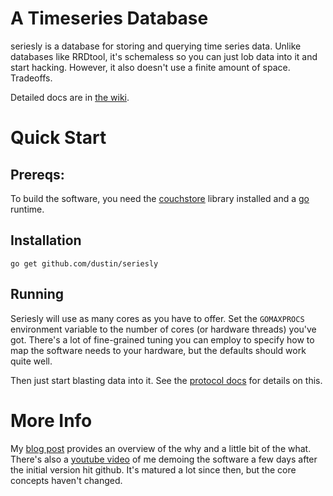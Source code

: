# A Timeseries Database

seriesly is a database for storing and querying time series data.
Unlike databases like RRDtool, it's schemaless so you can just lob
data into it and start hacking.  However, it also doesn't use a finite
amount of space.  Tradeoffs.

Detailed docs are in [the wiki][wiki].

# Quick Start

## Prereqs:

To build the software, you need the [couchstore][couchstore] library
installed and a [go][go] runtime.

## Installation

    go get github.com/dustin/seriesly

## Running

Seriesly will use as many cores as you have to offer.  Set the
`GOMAXPROCS` environment variable to the number of cores (or hardware
threads) you've got.  There's a lot of fine-grained tuning you can
employ to specify how to map the software needs to your hardware, but
the defaults should work quite well.

Then just start blasting data into it.  See the [protocol docs][wiki]
for details on this.

# More Info

My [blog post][blog] provides an overview of the why and a little bit
of the what.  There's also a [youtube video][youtube] of me demoing
the software a few days after the initial version hit github.  It's
matured a lot since then, but the core concepts haven't changed.

[blog]: http://dustin.github.com/2012/09/09/seriesly.html
[youtube]: http://youtu.be/8b-8NTCyFQQ
[wiki]: https://github.com/dustin/seriesly/wiki
[couchstore]: https://github.com/couchbase/couchstore
[go]: http://golang.org/

